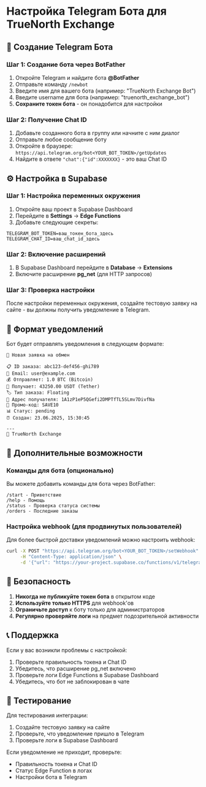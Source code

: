 # Настройка Telegram Бота для TrueNorth Exchange

## 🤖 Создание Telegram Бота

### Шаг 1: Создание бота через BotFather

1. Откройте Telegram и найдите бота **@BotFather**
2. Отправьте команду `/newbot`
3. Введите имя для вашего бота (например: "TrueNorth Exchange Bot")
4. Введите username для бота (например: "truenorth_exchange_bot")
5. **Сохраните токен бота** - он понадобится для настройки

### Шаг 2: Получение Chat ID

1. Добавьте созданного бота в группу или начните с ним диалог
2. Отправьте любое сообщение боту
3. Откройте в браузере: `https://api.telegram.org/bot<YOUR_BOT_TOKEN>/getUpdates`
4. Найдите в ответе `"chat":{"id":XXXXXXX}` - это ваш Chat ID

## ⚙️ Настройка в Supabase

### Шаг 1: Настройка переменных окружения

1. Откройте ваш проект в Supabase Dashboard
2. Перейдите в **Settings** → **Edge Functions**
3. Добавьте следующие секреты:

```
TELEGRAM_BOT_TOKEN=ваш_токен_бота_здесь
TELEGRAM_CHAT_ID=ваш_chat_id_здесь
```

### Шаг 2: Включение расширений

1. В Supabase Dashboard перейдите в **Database** → **Extensions**
2. Включите расширение **pg_net** (для HTTP запросов)

### Шаг 3: Проверка настройки

После настройки переменных окружения, создайте тестовую заявку на сайте - вы должны получить уведомление в Telegram.

## 📱 Формат уведомлений

Бот будет отправлять уведомления в следующем формате:

```
🔄 Новая заявка на обмен

📋 ID заказа: abc123-def456-ghi789
📧 Email: user@example.com
💰 Отправляет: 1.0 BTC (Bitcoin)
💎 Получает: 43250.00 USDT (Tether)
🏷️ Тип заказа: Floating
📍 Адрес получателя: 1A1zP1eP5QGefi2DMPTfTL5SLmv7DivfNa
🎫 Промо-код: SAVE10
📊 Статус: pending
⏰ Создан: 23.06.2025, 15:30:45

---
💼 TrueNorth Exchange
```

## 🔧 Дополнительные возможности

### Команды для бота (опционально)

Вы можете добавить команды для бота через BotFather:

```
/start - Приветствие
/help - Помощь
/status - Проверка статуса системы
/orders - Последние заказы
```

### Настройка webhook (для продвинутых пользователей)

Для более быстрой доставки уведомлений можно настроить webhook:

```bash
curl -X POST "https://api.telegram.org/bot<YOUR_BOT_TOKEN>/setWebhook" \
     -H "Content-Type: application/json" \
     -d '{"url": "https://your-project.supabase.co/functions/v1/telegram-webhook"}'
```

## 🚨 Безопасность

1. **Никогда не публикуйте токен бота** в открытом коде
2. **Используйте только HTTPS** для webhook'ов
3. **Ограничьте доступ** к боту только для администраторов
4. **Регулярно проверяйте логи** на предмет подозрительной активности

## 📞 Поддержка

Если у вас возникли проблемы с настройкой:

1. Проверьте правильность токена и Chat ID
2. Убедитесь, что расширение pg_net включено
3. Проверьте логи Edge Functions в Supabase Dashboard
4. Убедитесь, что бот не заблокирован в чате

## 🔄 Тестирование

Для тестирования интеграции:

1. Создайте тестовую заявку на сайте
2. Проверьте, что уведомление пришло в Telegram
3. Проверьте логи в Supabase Dashboard

Если уведомление не приходит, проверьте:
- Правильность токена и Chat ID
- Статус Edge Function в логах
- Настройки бота в Telegram